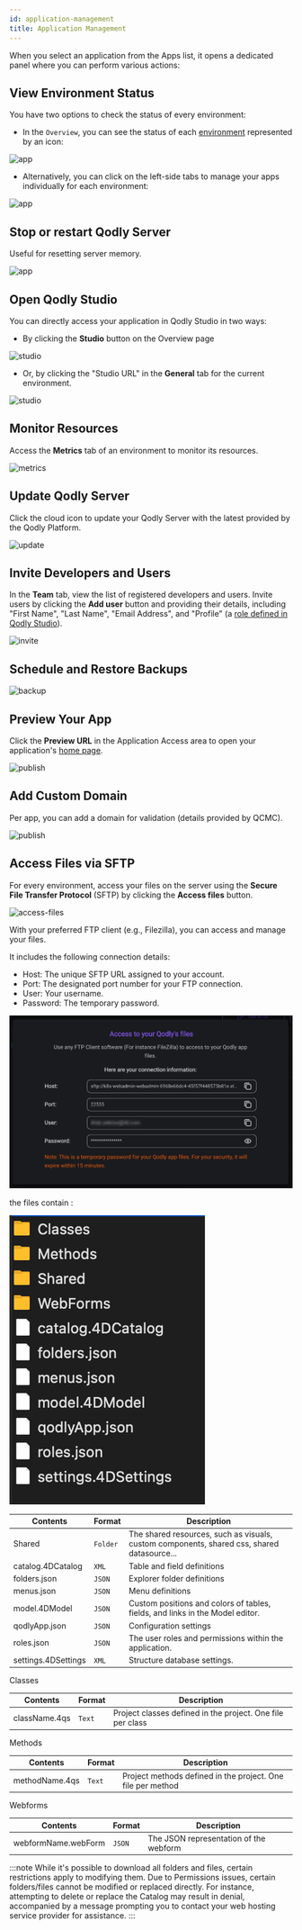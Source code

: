 ```yaml
---
id: application-management
title: Application Management
---
```


When you select an application from the Apps list, it opens a dedicated panel where you can perform various actions:

## View Environment Status

You have two options to check the status of every environment:

- In the `Overview`, you can see the status of each [environment](getStarted.md#environments-and-services) represented by an icon:

![app](img/app1.png)

- Alternatively, you can click on the left-side tabs to manage your apps individually for each environment:

![app](img/app1.2.png)

## Stop or restart Qodly Server

Useful for resetting server memory.

![app](img/app2.png)

## Open Qodly Studio

You can directly access your application in Qodly Studio in two ways:

- By clicking the **Studio** button on the Overview page

![studio](img/studio1.png)

- Or, by clicking the "Studio URL" in the **General** tab for the current environment.

![studio](img/studio2.png)

## Monitor Resources

Access the **Metrics** tab of an environment to monitor its resources.

![metrics](img/metrics.png)

## Update Qodly Server

Click the cloud icon to update your Qodly Server with the latest provided by the Qodly Platform.

![update](img/update.png)

## Invite Developers and Users

In the **Team** tab, view the list of registered developers and users. Invite users by clicking the **Add user** button and providing their details, including "First Name", "Last Name", "Email Address", and "Profile" (a [role defined in Qodly Studio](../studio/roles/rolesPrivilegesOverview.md)).

![invite](img/invite1.png)

## Schedule and Restore Backups

![backup](img/backup.png)

## Preview Your App

Click the **Preview URL** in the Application Access area to open your application's [home page](../studio/settings.md#start-page).

![publish](img/publish.png)

## Add Custom Domain

Per app, you can add a domain for validation (details provided by QCMC).

![publish](img/publish.png)

## Access Files via SFTP

For every environment, access your files on the server using the **Secure File Transfer Protocol** (SFTP) by clicking the **Access files** button.

![access-files](img/sftp.png)

With your preferred FTP client (e.g., Filezilla), you can access and manage your files.

It includes the following connection details:

- Host: The unique SFTP URL assigned to your account.
- Port: The designated port number for your FTP connection.
- User: Your username.
- Password: The temporary password.

![access-files](img/sftpDialog.png)

the files contain :

![access-files](img/filename.png)

| Contents            | Format   | Description                                                                                |
| ------------------- | -------- | ------------------------------------------------------------------------------------------ |
| Shared              | `Folder` | The shared resources, such as visuals, custom components, shared css, shared datasource... |
| catalog.4DCatalog   | `XML`    | Table and field definitions                                                                |
| folders.json        | `JSON`   | Explorer folder definitions                                                                |
| menus.json          | `JSON`   | Menu definitions                                                                           |
| model.4DModel       | `JSON`   | Custom positions and colors of tables, fields, and links in the Model editor.              |
| qodlyApp.json       | `JSON`   | Configuration settings                                                                     |
| roles.json          | `JSON`   | The user roles and permissions within the application.                                     |
| settings.4DSettings | `XML`    | Structure database settings.                                                               |

Classes

| Contents      | Format | Description                                                |
| ------------- | ------ | ---------------------------------------------------------- |
| className.4qs | `Text` | Project classes defined in the project. One file per class |

Methods

| Contents       | Format | Description                                                 |
| -------------- | ------ | ----------------------------------------------------------- |
| methodName.4qs | `Text` | Project methods defined in the project. One file per method |

Webforms

| Contents            | Format | Description                            |
| ------------------- | ------ | -------------------------------------- |
| webformName.webForm | `JSON` | The JSON representation of the webform |

:::note
While it's possible to download all folders and files, certain restrictions apply to modifying them. Due to Permissions issues, certain folders/files cannot be modified or replaced directly. For instance, attempting to delete or replace the Catalog may result in denial, accompanied by a message prompting you to contact your web hosting service provider for assistance.
:::
